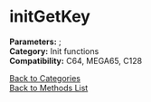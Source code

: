 # initGetKey

**Parameters:** ;  
**Category:** Init functions  
**Compatibility:** C64, MEGA65, C128  


[Back to Categories](../categories/init_functions.md)  
[Back to Methods List](../../SUMMARY.md)
